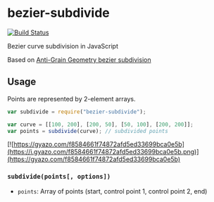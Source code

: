 bezier-subdivide
========

[![Build Status](https://travis-ci.org/seanchas116/bezier-subdivide.svg?branch=master)](https://travis-ci.org/seanchas116/bezier-subdivide)

Bezier curve subdivision in JavaScript

Based on [Anti-Grain Geometry bezier subdivision](http://antigrain.com/research/adaptive_bezier/)

## Usage

Points are represented by 2-element arrays.

```javascript
var subdivide = require("bezier-subdivide");

var curve = [[100, 200], [200, 50], [50, 100], [200, 200]];
var points = subdivide(curve); // subdivided points
```

[![https://gyazo.com/f8584661f74872afd5ed33699bca0e5b](https://i.gyazo.com/f8584661f74872afd5ed33699bca0e5b.png)](https://gyazo.com/f8584661f74872afd5ed33699bca0e5b)

### `subdivide(points[, options])`

* `points`: Array of points (start, control point 1, control point 2, end)
